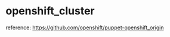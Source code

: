openshift_cluster
=================
reference: https://github.com/openshift/puppet-openshift_origin

